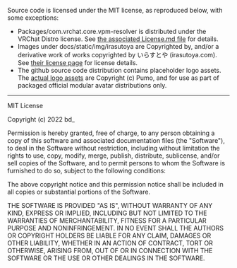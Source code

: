 Source code is licensed under the MIT license, as reproduced below, with some exceptions:

* Packages/com.vrchat.core.vpm-resolver is distributed under the VRChat Distro license.
  See [the associated License.md file](Packages/com.vrchat.core.vpm-resolver/License.md) for details.
* Images under docs/static/img/irasutoya are Copyrighted by, and/or a derivative work of works copyrighted by
  いらすとや (irasutoya.com). See [their license page](https://www.irasutoya.com/p/terms.html) for license details.
* The github source code distribution contains placeholder logo assets. The
  [actual logo assets](https://github.com/bdunderscore/modular-avatar-images) are Copyright (c) Pumo,
  and for use as part of packaged official modular avatar distributions only.
---

MIT License

Copyright (c) 2022 bd_

Permission is hereby granted, free of charge, to any person obtaining a copy
of this software and associated documentation files (the "Software"), to deal
in the Software without restriction, including without limitation the rights
to use, copy, modify, merge, publish, distribute, sublicense, and/or sell
copies of the Software, and to permit persons to whom the Software is
furnished to do so, subject to the following conditions:

The above copyright notice and this permission notice shall be included in all
copies or substantial portions of the Software.

THE SOFTWARE IS PROVIDED "AS IS", WITHOUT WARRANTY OF ANY KIND, EXPRESS OR
IMPLIED, INCLUDING BUT NOT LIMITED TO THE WARRANTIES OF MERCHANTABILITY,
FITNESS FOR A PARTICULAR PURPOSE AND NONINFRINGEMENT. IN NO EVENT SHALL THE
AUTHORS OR COPYRIGHT HOLDERS BE LIABLE FOR ANY CLAIM, DAMAGES OR OTHER
LIABILITY, WHETHER IN AN ACTION OF CONTRACT, TORT OR OTHERWISE, ARISING FROM,
OUT OF OR IN CONNECTION WITH THE SOFTWARE OR THE USE OR OTHER DEALINGS IN THE
SOFTWARE.
